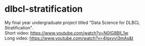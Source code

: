 # dlbcl-stratification <br />
My final year undergraduate project titled "Data Science for DLBCL Stratification". <br />
Short video: https://www.youtube.com/watch?v=N0IG8BIl_1w <br />
Long video: https://www.youtube.com/watch?v=4lgxvvI3mAs&t <br />
